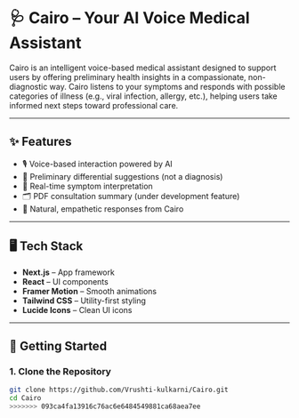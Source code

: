# 🩺 Cairo – Your AI Voice Medical Assistant

Cairo is an intelligent voice-based medical assistant designed to support users by offering preliminary health insights in a compassionate, non-diagnostic way. Cairo listens to your symptoms and responds with possible categories of illness (e.g., viral infection, allergy, etc.), helping users take informed next steps toward professional care.

---

## ✨ Features

- 🎙️ Voice-based interaction powered by AI
- 🤖 Preliminary differential suggestions (not a diagnosis)
- 🧠 Real-time symptom interpretation
- 🗂️ PDF consultation summary (under development feature)
- 💬 Natural, empathetic responses from Cairo
---

## 🖥️ Tech Stack

- **Next.js** – App framework
- **React** – UI components
- **Framer Motion** – Smooth animations
- **Tailwind CSS** – Utility-first styling
- **Lucide Icons** – Clean UI icons

---

## 🚀 Getting Started

### 1. Clone the Repository

```bash
git clone https://github.com/Vrushti-kulkarni/Cairo.git
cd Cairo
>>>>>>> 093ca4fa13916c76ac6e6484549881ca68aea7ee
